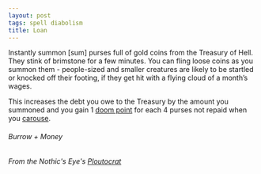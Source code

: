 ```yaml
---
layout: post
tags: spell diabolism
title: Loan
---
```


Instantly summon [sum] purses full of gold coins from the Treasury of Hell. They stink of brimstone for a few minutes. You can fling loose coins as you summon them - people-sized and smaller creatures are likely to be startled or knocked off their footing, if they get hit with a flying cloud of a month’s wages. 

This increases the debt you owe to the Treasury by the amount you summoned and you gain 1 [doom point](/list/spell-catastrophe) for each 4 purses not repaid when you [carouse](/2020/11/09/base-rules/). 

###### Burrow + Money
###### From the Nothic's Eye's [Ploutocrat](https://nothicseye.blogspot.com/2023/02/the-root-of-all-evil-wizard-school.html)
